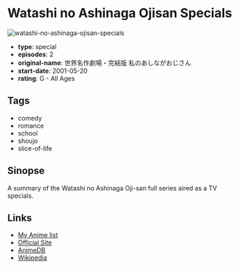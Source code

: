 # Watashi no Ashinaga Ojisan Specials

![watashi-no-ashinaga-ojisan-specials](https://cdn.myanimelist.net/images/anime/9/70611.jpg)

-   **type**: special
-   **episodes**: 2
-   **original-name**: 世界名作劇場・完結版 私のあしながおじさん
-   **start-date**: 2001-05-20
-   **rating**: G - All Ages

## Tags

-   comedy
-   romance
-   school
-   shoujo
-   slice-of-life

## Sinopse

A summary of the Watashi no Ashinaga Oji-san full series aired as a TV specials.

## Links

-   [My Anime list](https://myanimelist.net/anime/29363/Watashi_no_Ashinaga_Ojisan_Specials)
-   [Official Site](http://dbeat.bandaivisual.co.jp/meisaku/long_legs.php)
-   [AnimeDB](http://anidb.info/perl-bin/animedb.pl?show=anime&aid=7153)
-   [Wikipedia](http://en.wikipedia.org/wiki/My_Daddy_Long_Legs)
